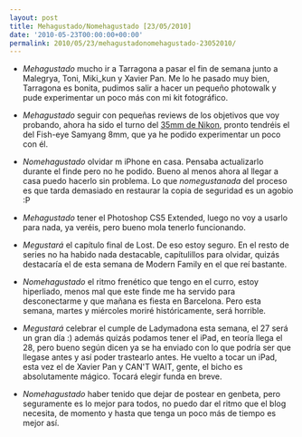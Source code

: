```yaml
---
layout: post
title: Mehagustado/Nomehagustado [23/05/2010]
date: '2010-05-23T00:00:00+00:00'
permalink: 2010/05/23/mehagustadonomehagustado-23052010/
---
```

- *Mehagustado* mucho ir a Tarragona a pasar el fin de semana junto a Malegrya, Toni, Miki_kun y Xavier Pan. Me lo he pasado muy bien, Tarragona es bonita, pudimos salir a hacer un pequeño photowalk y pude experimentar un poco más con mi kit fotográfico.

- *Mehagustado* seguir con pequeñas reviews de los objetivos que voy probando, ahora ha sido el turno del [35mm de Nikon](http://resistancefutile.com/2010/05/23/pequena-review-al-nikon-35mm-f1-8/), pronto tendréis el del Fish-eye Samyang 8mm, que ya he podido experimentar un poco con él. 

- *Nomehagustado* olvidar m iPhone en casa. Pensaba actualizarlo durante el finde pero no he podido. Bueno al menos ahora al llegar a casa puedo hacerlo sin problema. Lo que *nomegustanada* del proceso es que tarda demasiado en restaurar la copia de seguridad es un agobio :P

- *Mehagustado* tener el Photoshop CS5 Extended, luego no voy a usarlo para nada, ya veréis, pero bueno mola tenerlo funcionando.

- *Megustará* el capítulo final de Lost. De eso estoy seguro. En el resto de series no ha habido nada destacable, capítulillos para olvidar, quizás destacaría el de esta semana de Modern Family en el que reí bastante.

- *Nomehagustado* el ritmo frenético que tengo en el curro, estoy hiperliado, menos mal que este finde me ha servido para desconectarme y que mañana es fiesta en Barcelona. Pero esta semana, martes y miércoles moriré históricamente, será horrible.

- *Megustará* celebrar el cumple de Ladymadona esta semana, el 27 será un gran día :) además quizás podamos tener el iPad, en teoría llega el 28, pero bueno según dicen ya se ha enviado con lo que podría ser que llegase antes y así poder trastearlo antes. He vuelto a tocar un iPad, esta vez el de Xavier Pan y CAN'T WAIT, gente, el bicho es absolutamente mágico. Tocará elegir funda en breve.

- *Nomehagustado* haber tenido que dejar de postear en genbeta, pero seguramente es lo mejor para todos, no puedo dar el ritmo que el blog necesita, de momento y hasta que tenga un poco más de tiempo es mejor así.
